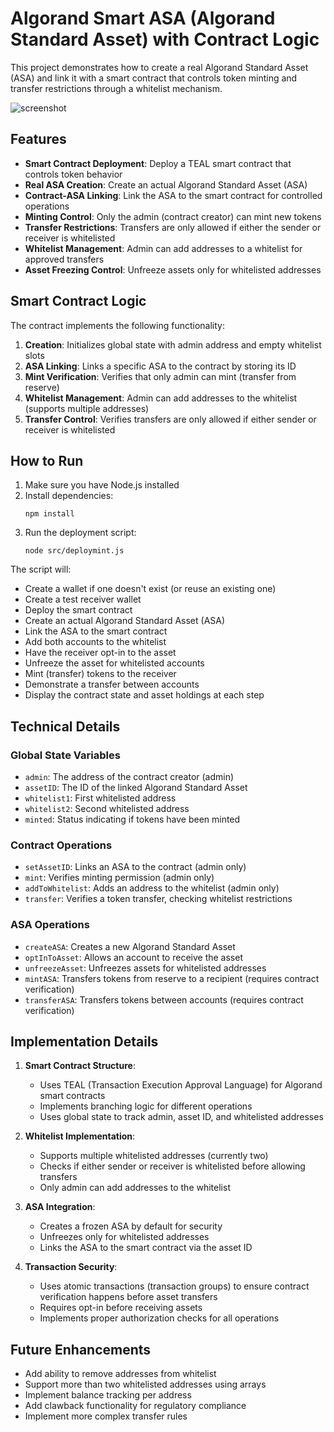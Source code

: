 # Algorand Smart ASA (Algorand Standard Asset) with Contract Logic

This project demonstrates how to create a real Algorand Standard Asset (ASA) and link it with a smart contract that controls token minting and transfer restrictions through a whitelist mechanism.

![screenshot](Screenshot.png)
## Features

- **Smart Contract Deployment**: Deploy a TEAL smart contract that controls token behavior
- **Real ASA Creation**: Create an actual Algorand Standard Asset (ASA)
- **Contract-ASA Linking**: Link the ASA to the smart contract for controlled operations
- **Minting Control**: Only the admin (contract creator) can mint new tokens
- **Transfer Restrictions**: Transfers are only allowed if either the sender or receiver is whitelisted
- **Whitelist Management**: Admin can add addresses to a whitelist for approved transfers
- **Asset Freezing Control**: Unfreeze assets only for whitelisted addresses

## Smart Contract Logic

The contract implements the following functionality:

1. **Creation**: Initializes global state with admin address and empty whitelist slots
2. **ASA Linking**: Links a specific ASA to the contract by storing its ID
3. **Mint Verification**: Verifies that only admin can mint (transfer from reserve)
4. **Whitelist Management**: Admin can add addresses to the whitelist (supports multiple addresses)
5. **Transfer Control**: Verifies transfers are only allowed if either sender or receiver is whitelisted

## How to Run

1. Make sure you have Node.js installed
2. Install dependencies:
   ```
   npm install
   ```
3. Run the deployment script:
   ```
   node src/deploymint.js
   ```

The script will:
- Create a wallet if one doesn't exist (or reuse an existing one)
- Create a test receiver wallet
- Deploy the smart contract
- Create an actual Algorand Standard Asset (ASA)
- Link the ASA to the smart contract
- Add both accounts to the whitelist
- Have the receiver opt-in to the asset
- Unfreeze the asset for whitelisted accounts
- Mint (transfer) tokens to the receiver
- Demonstrate a transfer between accounts
- Display the contract state and asset holdings at each step

## Technical Details

### Global State Variables

- `admin`: The address of the contract creator (admin)
- `assetID`: The ID of the linked Algorand Standard Asset
- `whitelist1`: First whitelisted address
- `whitelist2`: Second whitelisted address
- `minted`: Status indicating if tokens have been minted

### Contract Operations

- `setAssetID`: Links an ASA to the contract (admin only)
- `mint`: Verifies minting permission (admin only)
- `addToWhitelist`: Adds an address to the whitelist (admin only)
- `transfer`: Verifies a token transfer, checking whitelist restrictions

### ASA Operations

- `createASA`: Creates a new Algorand Standard Asset
- `optInToAsset`: Allows an account to receive the asset
- `unfreezeAsset`: Unfreezes assets for whitelisted addresses
- `mintASA`: Transfers tokens from reserve to a recipient (requires contract verification)
- `transferASA`: Transfers tokens between accounts (requires contract verification)

## Implementation Details

1. **Smart Contract Structure**:
   - Uses TEAL (Transaction Execution Approval Language) for Algorand smart contracts
   - Implements branching logic for different operations
   - Uses global state to track admin, asset ID, and whitelisted addresses

2. **Whitelist Implementation**:
   - Supports multiple whitelisted addresses (currently two)
   - Checks if either sender or receiver is whitelisted before allowing transfers
   - Only admin can add addresses to the whitelist

3. **ASA Integration**:
   - Creates a frozen ASA by default for security
   - Unfreezes only for whitelisted addresses
   - Links the ASA to the smart contract via the asset ID

4. **Transaction Security**:
   - Uses atomic transactions (transaction groups) to ensure contract verification happens before asset transfers
   - Requires opt-in before receiving assets
   - Implements proper authorization checks for all operations

## Future Enhancements

- Add ability to remove addresses from whitelist
- Support more than two whitelisted addresses using arrays
- Implement balance tracking per address
- Add clawback functionality for regulatory compliance
- Implement more complex transfer rules

